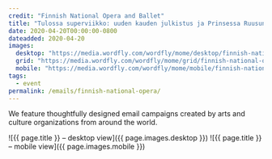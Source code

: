 ```yaml
---
credit: "Finnish National Opera and Ballet"
title: "Tulossa superviikko: uuden kauden julkistus ja Prinsessa Ruusunen"
date: 2020-04-20T00:00:00-0800
dateadded: 2020-04-20
images:
  desktop: "https://media.wordfly.com/wordfly/mome/desktop/finnish-national-opera.jpg"
  grid: "https://media.wordfly.com/wordfly/mome/grid/finnish-national-opera.jpg"
  mobile: "https://media.wordfly.com/wordfly/mome/mobile/finnish-national-opera.jpg"
tags:
  - event
permalink: /emails/finnish-national-opera/
---
```

We feature thoughtfully designed email campaigns created by arts and culture organizations from around the world.

![{{ page.title }} – desktop view]({{ page.images.desktop }})
![{{ page.title }} – mobile view]({{ page.images.mobile }})
